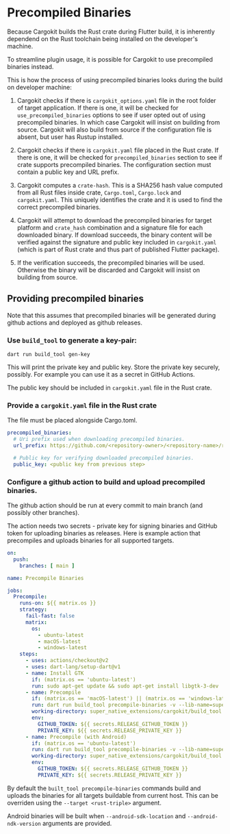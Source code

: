 # Precompiled Binaries

Because Cargokit builds the Rust crate during Flutter build, it is inherently
dependend on the Rust toolchain being installed on the developer's machine.

To streamline plugin usage, it is possible for Cargokit to use precompiled binaries instead.

This is how the process of using precompiled binaries looks during the build on developer machine:

1. Cargokit checks if there is `cargokit_options.yaml` file in the root folder of target application. If there is one, it will be checked for `use_precompiled_binaries` options to see if user opted out of using precompiled binaries. In which case Cargokit will insist on building from source. Cargokit will also build from source if the configuration file is absent, but user has Rustup installed.

2. Cargokit checks if there is `cargokit.yaml` file placed in the Rust crate. If there is one, it will be checked for `precompiled_binaries` section to see if crate supports precompiled binaries. The configuration section must contain a public key and URL prefix.

3. Cargokit computes a `crate-hash`. This is a SHA256 hash value computed from all Rust files inside crate, `Cargo.toml`, `Cargo.lock` and `cargokit.yaml`. This uniquely identifies the crate and it is used to find the correct precompiled binaries.

4. Cargokit will attempt to download the precompiled binaries for target platform and `crate_hash` combination and a signature file for each downloaded binary. If download succeeds, the binary content will be verified against the signature and public key included in `cargokit.yaml` (which is part of Rust crate and thus part of published Flutter package).

5. If the verification succeeds, the precompiled binaries will be used. Otherwise the binary will be discarded and Cargokit will insist on building from source.

## Providing precompiled binaries

Note that this assumes that precompiled binaries will be generated during github actions and deployed as github releases.

### Use `build_tool` to generate a key-pair:

```
dart run build_tool gen-key
```

This will print the private key and public key. Store the private key securely, possibly. For example you can use it as a secret in GitHub Actions.

The public key should be included in `cargokit.yaml` file in the Rust crate.

### Provide a `cargokit.yaml` file in the Rust crate

The file must be placed alongside Cargo.toml.

```yaml
precompiled_binaries:
  # Uri prefix used when downloading precompiled binaries.
  url_prefix: https://github.com/<repository-owner>/<repository-name>/releases/download/precompiled_

  # Public key for verifying downloaded precompiled binaries.
  public_key: <public key from previous step>
```

### Configure a github action to build and upload precompiled binaries.

The github action should be run at every commit to main branch (and possibly other branches).

The action needs two secrets - private key for signing binaries and GitHub token for uploading binaries as releases. Here is example action that precompiles and uploads binaries for all supported targets.

```yaml
on:
  push:
    branches: [ main ]

name: Precompile Binaries

jobs:
  Precompile:
    runs-on: ${{ matrix.os }}
    strategy:
      fail-fast: false
      matrix:
        os:
          - ubuntu-latest
          - macOS-latest
          - windows-latest
    steps:
      - uses: actions/checkout@v2
      - uses: dart-lang/setup-dart@v1
      - name: Install GTK
        if: (matrix.os == 'ubuntu-latest')
        run: sudo apt-get update && sudo apt-get install libgtk-3-dev
      - name: Precompile
        if: (matrix.os == 'macOS-latest') || (matrix.os == 'windows-latest')
        run: dart run build_tool precompile-binaries -v --lib-name=super_native_extensions --manifest-dir=../../rust --repository=superlistapp/super_native_extensions
        working-directory: super_native_extensions/cargokit/build_tool
        env:
          GITHUB_TOKEN: ${{ secrets.RELEASE_GITHUB_TOKEN }}
          PRIVATE_KEY: ${{ secrets.RELEASE_PRIVATE_KEY }}
      - name: Precompile (with Android)
        if: (matrix.os == 'ubuntu-latest')
        run: dart run build_tool precompile-binaries -v --lib-name=super_native_extensions --manifest-dir=../../rust --repository=superlistapp/super_native_extensions --android-sdk-location=/usr/local/lib/android/sdk --android-ndk-version=24.0.8215888 --android-min-sdk-version=23
        working-directory: super_native_extensions/cargokit/build_tool
        env:
          GITHUB_TOKEN: ${{ secrets.RELEASE_GITHUB_TOKEN }}
          PRIVATE_KEY: ${{ secrets.RELEASE_PRIVATE_KEY }}
```

By default the `built_tool precompile-binaries` commands build and uploads the binaries for all targets buildable from current host. This can be overriden using the `--target <rust-triple>` argument.

Android binaries will be built when `--android-sdk-location` and `--android-ndk-version` arguments are provided.

